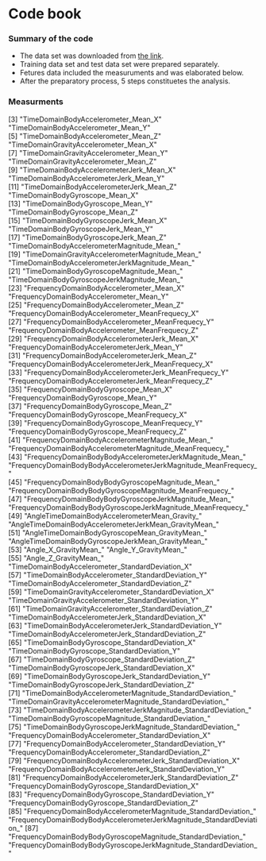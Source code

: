 # Code book

### Summary of the code
- The data set was downloaded from [the link](https://d396qusza40orc.cloudfront.net/getdata%2Fprojectfiles%2FUCI%20HAR%20Dataset.zip).
- Training data set and test data set were prepared separately.
- Fetures data included the measuruments and was elaborated below.
- After the preparatory process, 5 steps constituetes the analysis.

### Measurments
[3] "TimeDomainBodyAccelerometer_Mean_X"                                   "TimeDomainBodyAccelerometer_Mean_Y"                                  
 [5] "TimeDomainBodyAccelerometer_Mean_Z"                                   "TimeDomainGravityAccelerometer_Mean_X"                               
 [7] "TimeDomainGravityAccelerometer_Mean_Y"                                "TimeDomainGravityAccelerometer_Mean_Z"                               
 [9] "TimeDomainBodyAccelerometerJerk_Mean_X"                               "TimeDomainBodyAccelerometerJerk_Mean_Y"                              
[11] "TimeDomainBodyAccelerometerJerk_Mean_Z"                               "TimeDomainBodyGyroscope_Mean_X"                                      
[13] "TimeDomainBodyGyroscope_Mean_Y"                                       "TimeDomainBodyGyroscope_Mean_Z"                                      
[15] "TimeDomainBodyGyroscopeJerk_Mean_X"                                   "TimeDomainBodyGyroscopeJerk_Mean_Y"                                  
[17] "TimeDomainBodyGyroscopeJerk_Mean_Z"                                   "TimeDomainBodyAccelerometerMagnitude_Mean_"                          
[19] "TimeDomainGravityAccelerometerMagnitude_Mean_"                        "TimeDomainBodyAccelerometerJerkMagnitude_Mean_"                      
[21] "TimeDomainBodyGyroscopeMagnitude_Mean_"                               "TimeDomainBodyGyroscopeJerkMagnitude_Mean_"                          
[23] "FrequencyDomainBodyAccelerometer_Mean_X"                              "FrequencyDomainBodyAccelerometer_Mean_Y"                             
[25] "FrequencyDomainBodyAccelerometer_Mean_Z"                              "FrequencyDomainBodyAccelerometer_MeanFrequecy_X"                     
[27] "FrequencyDomainBodyAccelerometer_MeanFrequecy_Y"                      "FrequencyDomainBodyAccelerometer_MeanFrequecy_Z"                     
[29] "FrequencyDomainBodyAccelerometerJerk_Mean_X"                          "FrequencyDomainBodyAccelerometerJerk_Mean_Y"                         
[31] "FrequencyDomainBodyAccelerometerJerk_Mean_Z"                          "FrequencyDomainBodyAccelerometerJerk_MeanFrequecy_X"                 
[33] "FrequencyDomainBodyAccelerometerJerk_MeanFrequecy_Y"                  "FrequencyDomainBodyAccelerometerJerk_MeanFrequecy_Z"                 
[35] "FrequencyDomainBodyGyroscope_Mean_X"                                  "FrequencyDomainBodyGyroscope_Mean_Y"                                 
[37] "FrequencyDomainBodyGyroscope_Mean_Z"                                  "FrequencyDomainBodyGyroscope_MeanFrequecy_X"                         
[39] "FrequencyDomainBodyGyroscope_MeanFrequecy_Y"                          "FrequencyDomainBodyGyroscope_MeanFrequecy_Z"                         
[41] "FrequencyDomainBodyAccelerometerMagnitude_Mean_"                      "FrequencyDomainBodyAccelerometerMagnitude_MeanFrequecy_"             
[43] "FrequencyDomainBodyBodyAccelerometerJerkMagnitude_Mean_"              "FrequencyDomainBodyBodyAccelerometerJerkMagnitude_MeanFrequecy_"     
[45] "FrequencyDomainBodyBodyGyroscopeMagnitude_Mean_"                      "FrequencyDomainBodyBodyGyroscopeMagnitude_MeanFrequecy_"             
[47] "FrequencyDomainBodyBodyGyroscopeJerkMagnitude_Mean_"                  "FrequencyDomainBodyBodyGyroscopeJerkMagnitude_MeanFrequecy_"         
[49] "AngleTimeDomainBodyAccelerometerMean_Gravity_"                        "AngleTimeDomainBodyAccelerometerJerkMean_GravityMean_"               
[51] "AngleTimeDomainBodyGyroscopeMean_GravityMean_"                        "AngleTimeDomainBodyGyroscopeJerkMean_GravityMean_"                   
[53] "Angle_X_GravityMean_"                                                 "Angle_Y_GravityMean_"                                                
[55] "Angle_Z_GravityMean_"                                                 "TimeDomainBodyAccelerometer_StandardDeviation_X"                     
[57] "TimeDomainBodyAccelerometer_StandardDeviation_Y"                      "TimeDomainBodyAccelerometer_StandardDeviation_Z"                     
[59] "TimeDomainGravityAccelerometer_StandardDeviation_X"                   "TimeDomainGravityAccelerometer_StandardDeviation_Y"                  
[61] "TimeDomainGravityAccelerometer_StandardDeviation_Z"                   "TimeDomainBodyAccelerometerJerk_StandardDeviation_X"                 
[63] "TimeDomainBodyAccelerometerJerk_StandardDeviation_Y"                  "TimeDomainBodyAccelerometerJerk_StandardDeviation_Z"                 
[65] "TimeDomainBodyGyroscope_StandardDeviation_X"                          "TimeDomainBodyGyroscope_StandardDeviation_Y"                         
[67] "TimeDomainBodyGyroscope_StandardDeviation_Z"                          "TimeDomainBodyGyroscopeJerk_StandardDeviation_X"                     
[69] "TimeDomainBodyGyroscopeJerk_StandardDeviation_Y"                      "TimeDomainBodyGyroscopeJerk_StandardDeviation_Z"                     
[71] "TimeDomainBodyAccelerometerMagnitude_StandardDeviation_"              "TimeDomainGravityAccelerometerMagnitude_StandardDeviation_"          
[73] "TimeDomainBodyAccelerometerJerkMagnitude_StandardDeviation_"          "TimeDomainBodyGyroscopeMagnitude_StandardDeviation_"                 
[75] "TimeDomainBodyGyroscopeJerkMagnitude_StandardDeviation_"              "FrequencyDomainBodyAccelerometer_StandardDeviation_X"                
[77] "FrequencyDomainBodyAccelerometer_StandardDeviation_Y"                 "FrequencyDomainBodyAccelerometer_StandardDeviation_Z"                
[79] "FrequencyDomainBodyAccelerometerJerk_StandardDeviation_X"             "FrequencyDomainBodyAccelerometerJerk_StandardDeviation_Y"            
[81] "FrequencyDomainBodyAccelerometerJerk_StandardDeviation_Z"             "FrequencyDomainBodyGyroscope_StandardDeviation_X"                    
[83] "FrequencyDomainBodyGyroscope_StandardDeviation_Y"                     "FrequencyDomainBodyGyroscope_StandardDeviation_Z"                    
[85] "FrequencyDomainBodyAccelerometerMagnitude_StandardDeviation_"         "FrequencyDomainBodyBodyAccelerometerJerkMagnitude_StandardDeviation_"
[87] "FrequencyDomainBodyBodyGyroscopeMagnitude_StandardDeviation_"         "FrequencyDomainBodyBodyGyroscopeJerkMagnitude_StandardDeviation_"   
